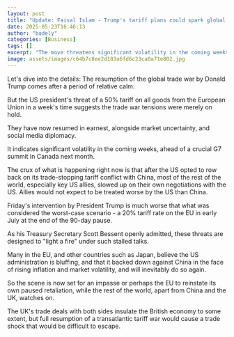 ```yaml
---
layout: post
title: "Update: Faisal Islam - Trump's tariff plans could spark global economic shock"
date: 2025-05-23T16:46:13
author: "badely"
categories: [Business]
tags: []
excerpt: "The move threatens significant volatility in the coming weeks, ahead of a crucial G7 summit in Canada next month."
image: assets/images/c64b7c8ee2d183a6fd6c23ca0a71e802.jpg
---
```


Let's dive into the details: The resumption of the global trade war by Donald Trump comes after a period of relative calm.

But the US president's threat of a 50% tariff on all goods from the European Union in a week's time suggests the trade war tensions were merely on hold.

They have now resumed in earnest, alongside market uncertainty, and social media diplomacy.

It indicates significant volatility in the coming weeks, ahead of a crucial G7 summit in Canada next month. 

The crux of what is happening right now is that after the US opted to row back on its trade-stopping tariff conflict with China, most of the rest of the world, especially key US allies, slowed up on their own negotiations with the US. Allies would not expect to be treated worse by the US than China.

Friday's intervention by President Trump is much worse that what was considered the worst-case scenario - a 20% tariff rate on the EU in early July at the end of the 90-day pause. 

As his Treasury Secretary Scott Bessent openly admitted, these threats are designed to "light a fire" under such stalled talks.

Many in the EU, and other countries such as Japan, believe the US administration is bluffing, and that it backed down against China in the face of rising inflation and market volatility, and will inevitably do so again.

So the scene is now set for an impasse or perhaps the EU to reinstate its own paused retaliation, while the rest of the world, apart from China and the UK, watches on.

The UK's trade deals with both sides insulate the British economy to some extent, but full resumption of a transatlantic tariff war would cause a trade shock that would be difficult to escape.

